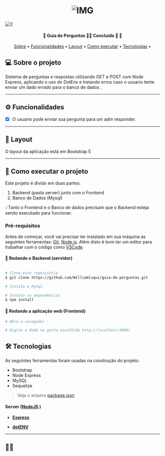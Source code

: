 


<h1 align="center">
    <img alt="IMG" title="IMG" src="https://user-images.githubusercontent.com/88260564/171289189-b13b4b05-0ebc-4a0b-9802-addd9b469311.png"  />
</h1>


![2](https://user-images.githubusercontent.com/88260564/171289194-1d0bf486-f667-4a72-a3d6-80eb9851d0ac.png)


<h4 align="center"> 
	🚧  Guia de Perguntas 👨‍💻 Concluído 🚀 🚧
</h4>

<p align="center">
 <a href="#-sobre-o-projeto">Sobre</a> •
 <a href="#-funcionalidades">Funcionalidades</a> •
 <a href="#-layout">Layout</a> • 
 <a href="#-como-executar-o-projeto">Como executar</a> • 
 <a href="#-tecnologias">Tecnologias</a> • 
</p>


## 💻 Sobre o projeto

 Sistema de perguntas e respostas utilizando GET e POST com Node Express, aplicando o uso do DotEnv e tratando erros caso o usuario tente enviar um dado errado para o banco de dados .




---

## ⚙️ Funcionalidades

- [x] O usuario pode enviar sua pergunta para um adm responder.



---

## 🎨 Layout

O layout da aplicação está em Bootstrap 5 



---

## 🚀 Como executar o projeto

Este projeto é divido em duas partes:
1. Backend (pasta server) junto com o Frontend
2. Banco de Dados (Mysql)


💡Tanto o Frontend e o Banco de dados precisam que o Backend esteja sendo executado para funcionar.

### Pré-requisitos

Antes de começar, você vai precisar ter instalado em sua máquina as seguintes ferramentas:
[Git](https://git-scm.com), [Node.js](https://nodejs.org/en/). 
Além disto é bom ter um editor para trabalhar com o código como [VSCode](https://code.visualstudio.com/)

#### 🎲 Rodando o Backend (servidor)

```bash

# Clone este repositório
$ git clone https://github.com/Williamluqui/guia-de-perguntas.git

# Instale o MySql

# Instale as dependências
$ npm install

```

#### 🧭 Rodando a aplicação web (Frontend)

```bash
# Abra o navegador :

# Digite e Rode na porta escolhida http://localhost:8080/


```
## 🛠 Tecnologias

As seguintes ferramentas foram usadas na construção do projeto:

+ Bootstrap
+ Node Express
+ MySQL
+ Sequelize

> Veja o arquivo  [package.json](https://github.com/Williamluqui/guia-de-perguntas/blob/main/package.json)

#### [](https://github.com/tgmarinho/Ecoleta#server-nodejs--typescript)**Server**  ([NodeJS](https://nodejs.org/en/)  )

-   **[Express](https://expressjs.com/)**

-   **[dotENV](https://github.com/motdotla/dotenv)**






---

## 👨‍💻 
